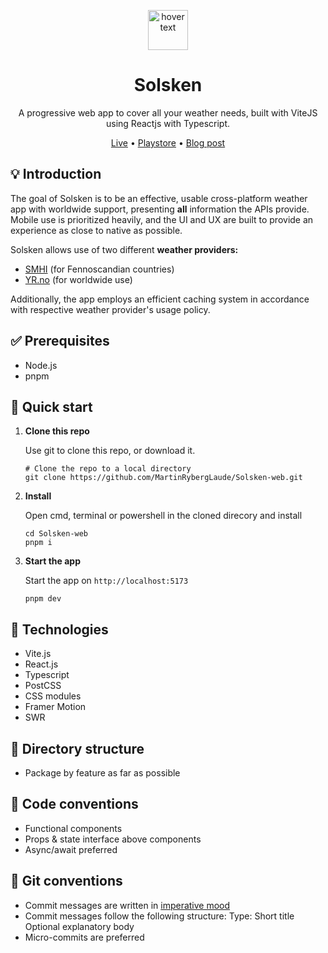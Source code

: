 <p align="center">
   <img src="https://github.com/MartinRybergLaude/Solsken-PWA/blob/master/public/solsken.svg?raw=true" width="64" title="hover text">
</p>
<h1 align="center">
  Solsken
</h1>
<p align="center">
  A progressive web app to cover all your weather needs, built with ViteJS using Reactjs with Typescript.
</p>
<p align="center">
    <a href="https://solsken.app">Live</a>
  • <a href="https://play.google.com/store/apps/details?id=app.solsken.twa">Playstore</a>
  • <a href="https://mrlaude.com/blog/solsken-app">Blog post</a>
</p>

## 💡 Introduction

The goal of Solsken is to be an effective, usable cross-platform weather app with worldwide support, presenting **all** information the APIs provide. Mobile use is prioritized heavily, and the UI and UX are built to provide an experience as close to native as possible.

Solsken allows use of two different **weather providers:**

- [SMHI](https://opendata.smhi.se/) (for Fennoscandian countries)
- [YR.no](https://developer.yr.no/) (for worldwide use)

Additionally, the app employs an efficient caching system in accordance with respective weather provider's usage policy.

## ✅ Prerequisites

- Node.js
- pnpm

## 🚀 Quick start

1.  **Clone this repo**

    Use git to clone this repo, or download it.

    ```shell
    # Clone the repo to a local directory
    git clone https://github.com/MartinRybergLaude/Solsken-web.git
    ```

2.  **Install**

    Open cmd, terminal or powershell in the cloned direcory and install

    ```shell
    cd Solsken-web
    pnpm i
    ```

3.  **Start the app**

    Start the app on `http://localhost:5173`

    ```shell
    pnpm dev
    ```

## 🧐 Technologies

- Vite.js
- React.js
- Typescript
- PostCSS
- CSS modules
- Framer Motion
- SWR

## 📁 Directory structure

- Package by feature as far as possible

## 📑 Code conventions

- Functional components
- Props & state interface above components
- Async/await preferred

## 📑 Git conventions

- Commit messages are written in <a href="https://en.wikipedia.org/wiki/Imperative_mood">imperative mood</a>
- Commit messages follow the following structure:
  Type: Short title
  Optional explanatory body
- Micro-commits are preferred

